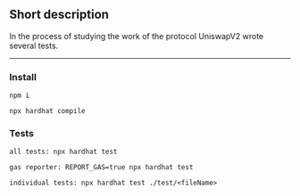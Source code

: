 ## Short description

In the process of studying the work of the protocol UniswapV2 wrote several tests.

---

### Install

```
npm i

npx hardhat compile

```

### Tests

```
all tests: npx hardhat test

gas reporter: REPORT_GAS=true npx hardhat test

individual tests: npx hardhat test ./test/<fileName>
```
